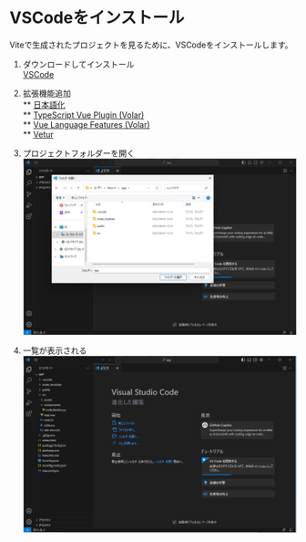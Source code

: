 # VSCodeをインストール

Viteで生成されたプロジェクトを見るために、VSCodeをインストールします。

1. ダウンロードしてインストール  
   [VSCode](https://azure.microsoft.com/ja-jp/products/visual-studio-code)

1. 拡張機能追加  
   ** [日本語化](https://marketplace.visualstudio.com/items?itemName=MS-CEINTL.vscode-language-pack-ja)  
   ** [TypeScript Vue Plugin (Volar)](https://marketplace.visualstudio.com/items?itemName=Vue.vscode-typescript-vue-plugin)  
   ** [Vue Language Features (Volar)](https://marketplace.visualstudio.com/items?itemName=Vue.volar)  
   ** [Vetur](https://marketplace.visualstudio.com/items?itemName=octref.vetur)

1. プロジェクトフォルダーを開く
   ![](./4.2.vue_open.png)

1. 一覧が表示される
   ![](./4.2.vue_list.png)
